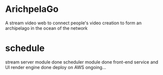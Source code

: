# ArichpelaGo
A stream video web to connect people's video creation to form an archipelago in the ocean of the network

# schedule

stream server module done
scheduler module done
front-end service and UI render engine done
deploy on AWS ongoing...


